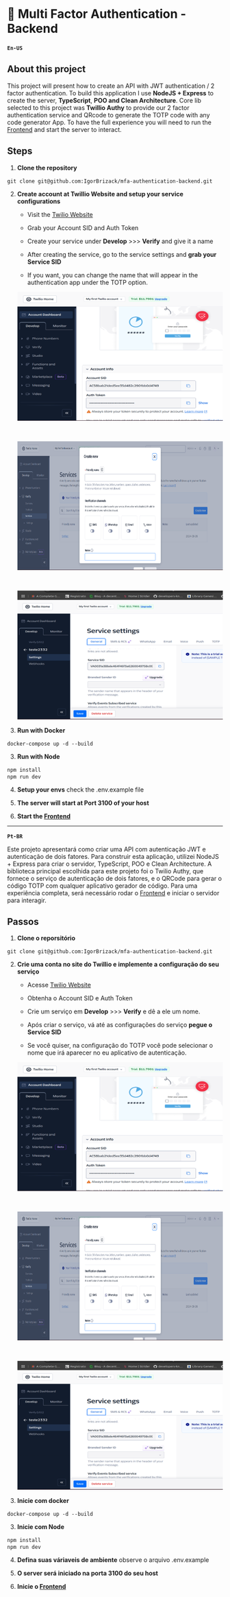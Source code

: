 # 🔐 Multi Factor Authentication - Backend

**`En-US`**

## About this project

This project will present how to create an API with JWT authentication / 2 factor authentication. To build this application I use **NodeJS + Express** to create the server, **TypeScript**, **POO and Clean Architecture**. Core lib selected to this project was **Twillio Authy** to provide our 2 factor authentication service and QRcode to generate the TOTP code with any code generator App. To have the full experience you will need to run the [Frontend](https://github.com/IgorBrizack/mfa-authentication-front) and start the server to interact.

## Steps

1.  **Clone the repository**

```
git clone git@github.com:IgorBrizack/mfa-authentication-backend.git
```

2. **Create account at Twillio Website and setup your service configurations**

   - Visit the [Twilio Website](https://www.twilio.com/login)

   - Grab your Account SID and Auth Token

   - Create your service under **Develop** >>> **Verify** and give it a name

   - After creating the service, go to the service settings and **grab your Service SID**

   - If you want, you can change the name that will appear in the authentication app under the TOTP option.

   <p align="center">
    <img src="./src/assets/twillio_acc_sid_auth_token.png" alt="acc_sid_auth_token" width="500" height="300">
   </p>

   <br/>

   <p align="center">
    <img src="./src/assets/creating_service.png" alt="creating_service" width="500" height="300">
   </p>

   <br/>

   <p align="center">
    <img src="./src/assets/service_sid.png" alt="service_sid" width="500" height="300">
   </p>

3. **Run with Docker**

```
docker-compose up -d --build
```

3. **Run with Node**

```
npm install
npm run dev
```

4. **Setup your envs** check the .env.example file

5. **The server will start at Port 3100 of your host**

6. **Start the [Frontend](https://github.com/IgorBrizack/mfa-authentication-front)**

---

**`Pt-BR`**

Este projeto apresentará como criar uma API com autenticação JWT e autenticação de dois fatores. Para construir esta aplicação, utilizei NodeJS + Express para criar o servidor, TypeScript, POO e Clean Architecture. A biblioteca principal escolhida para este projeto foi o Twilio Authy, que fornece o serviço de autenticação de dois fatores, e o QRCode para gerar o código TOTP com qualquer aplicativo gerador de código. Para uma experiência completa, será necessário rodar o [Frontend](https://github.com/IgorBrizack/mfa-authentication-front) e iniciar o servidor para interagir.

## Passos

1.  **Clone o reporsitório**

```
git clone git@github.com:IgorBrizack/mfa-authentication-backend.git
```

2. **Crie uma conta no site do Twillio e implemente a configuração do seu serviço**

   - Acesse [Twilio Website](https://www.twilio.com/login)

   - Obtenha o Account SID e Auth Token

   - Crie um serviço em **Develop** >>> **Verify** e dê a ele um nome.

   - Após criar o serviço, vá até as configurações do serviço **pegue o Service SID**

   - Se você quiser, na configuração do TOTP você pode selecionar o nome que irá aparecer no eu aplicativo de autenticação.

   <p align="center">
    <img src="./src/assets/twillio_acc_sid_auth_token.png" alt="acc_sid_auth_token" width="500" height="300">
   </p>

   <br/>

   <p align="center">
    <img src="./src/assets/creating_service.png" alt="creating_service" width="500" height="300">
   </p>

   <br/>

   <p align="center">
    <img src="./src/assets/service_sid.png" alt="service_sid" width="500" height="300">
   </p>

3. **Inicie com docker**

```
docker-compose up -d --build
```

3. **Inicie com Node**

```
npm install
npm run dev
```

4. **Defina suas váriaveis de ambiente** observe o arquivo .env.example

5. **O server será iniciado na porta 3100 do seu host**

6. **Inicie o [Frontend](https://github.com/IgorBrizack/mfa-authentication-front)**
